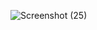 
![Screenshot (25)](https://user-images.githubusercontent.com/99112193/220838909-9ed7357c-1dba-49b4-bc5d-3dd426851376.png)
